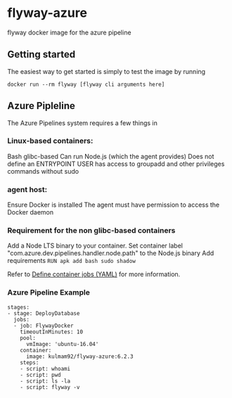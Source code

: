 # flyway-azure
flyway docker image for the azure pipeline

## Getting started

The easiest way to get started is simply to test the image by running

`docker run --rm flyway [flyway cli arguments here]`

## Azure Pipleline

The Azure Pipelines system requires a few things in 

### Linux-based containers:

Bash
glibc-based
Can run Node.js (which the agent provides)
Does not define an ENTRYPOINT
USER has access to groupadd and other privileges commands without sudo

### agent host:

Ensure Docker is installed
The agent must have permission to access the Docker daemon

### Requirement for the non glibc-based containers

Add a Node LTS binary to your container.
Set container label "com.azure.dev.pipelines.handler.node.path" to the Node.js binary
Add requirements
`RUN apk add bash sudo shadow`

Refer to [Define container jobs (YAML)](https://docs.microsoft.com/en-us/azure/devops/pipelines/process/container-phases) for more information.

### Azure Pipeline Example

```
stages:
- stage: DeployDatabase
  jobs:
  - job: FlywayDocker
    timeoutInMinutes: 10
    pool:
      vmImage: 'ubuntu-16.04'
    container:
      image: kulmam92/flyway-azure:6.2.3
    steps:
    - script: whoami
    - script: pwd
    - script: ls -la
    - script: flyway -v
```    